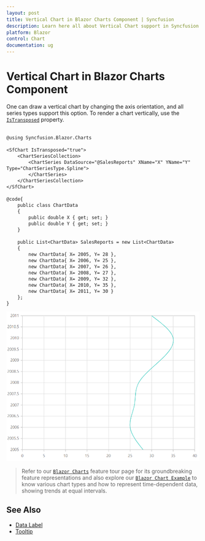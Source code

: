 ```yaml
---
layout: post
title: Vertical Chart in Blazor Charts Component | Syncfusion
description: Learn here all about Vertical Chart support in Syncfusion Blazor Charts component and how it is achieved.
platform: Blazor
control: Chart
documentation: ug
---
```


# Vertical Chart in Blazor Charts Component

One can draw a vertical chart by changing the axis orientation, and all series types support this option. To render a chart vertically, use the [`IsTransposed`](https://help.syncfusion.com/cr/blazor/Syncfusion.Blazor.Charts.SfChart.html#Syncfusion_Blazor_Charts_SfChart_IsTransposed) property.

```cshtml

@using Syncfusion.Blazor.Charts

<SfChart IsTransposed="true">
    <ChartSeriesCollection>
        <ChartSeries DataSource="@SalesReports" XName="X" YName="Y" Type="ChartSeriesType.Spline">
        </ChartSeries>
    </ChartSeriesCollection>
</SfChart>

@code{
    public class ChartData
    {
        public double X { get; set; }
        public double Y { get; set; }
    }

    public List<ChartData> SalesReports = new List<ChartData>
	{
        new ChartData{ X= 2005, Y= 28 },
        new ChartData{ X= 2006, Y= 25 },
        new ChartData{ X= 2007, Y= 26 },
        new ChartData{ X= 2008, Y= 27 },
        new ChartData{ X= 2009, Y= 32 },
        new ChartData{ X= 2010, Y= 35 },
        new ChartData{ X= 2011, Y= 30 }
    };
}

``` 

![Vertical Chart](../images/othertypes/vertical.png)

> Refer to our [`Blazor Charts`](https://www.syncfusion.com/blazor-components/blazor-charts) feature tour page for its groundbreaking feature representations and also explore our [`Blazor Chart Example`](https://blazor.syncfusion.com/demos/chart/line?theme=bootstrap4) to know various chart types and how to represent time-dependent data, showing trends at equal intervals.

## See Also

* [Data Label](../data-labels)
* [Tooltip](../tool-tip)